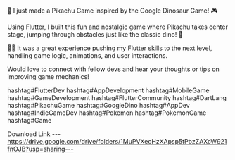 🚀 I just made a Pikachu Game inspired by the Google Dinosaur Game! 🎮

Using Flutter, I built this fun and nostalgic game where Pikachu takes center stage, jumping through obstacles just like the classic dino! 🌟

🧑‍💻 It was a great experience pushing my Flutter skills to the next level, handling game logic, animations, and user interactions.

Would love to connect with fellow devs and hear your thoughts or tips on improving game mechanics!

hashtag#FlutterDev hashtag#AppDevelopment hashtag#MobileGame hashtag#GameDevelopment hashtag#FlutterCommunity hashtag#DartLang hashtag#PikachuGame hashtag#GoogleDino hashtag#AppDev hashtag#IndieGameDev hashtag#Pokemon
hashtag#PokemonGame hashtag#Game

Download Link --- https://drive.google.com/drive/folders/1MuPVXecHzXApsp5tPbzZAXcW921fnOJB?usp=sharing---
